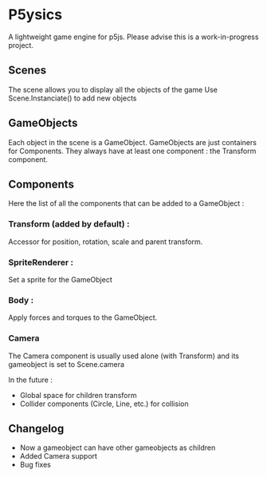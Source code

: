 # P5ysics

A lightweight game engine for p5js. Please advise this is a work-in-progress project.

## Scenes
The scene allows you to display all the objects of the game
Use Scene.Instanciate() to add new objects


## GameObjects
Each object in the scene is a GameObject. GameObjects are just containers for Components. They always have at least one component : the Transform component.

## Components

Here the list of all the components that can be added to a GameObject :

### Transform (added by default) :
Accessor for position, rotation, scale and parent transform.

### SpriteRenderer :
Set a sprite for the GameObject

### Body :
Apply forces and torques to the GameObject.

### Camera
The Camera component is usually used alone (with Transform) and its gameobject is set to Scene.camera

In the future :
 - Global space for children transform
 - Collider components (Circle, Line, etc.) for collision 

## Changelog

* Now a gameobject can have other gameobjects as children
* Added Camera support
* Bug fixes